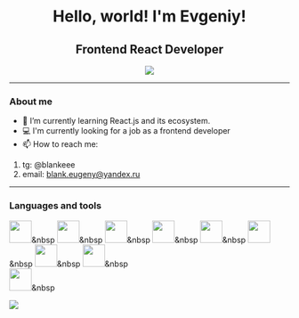 <div id='header' align='center'> 
    <h1>Hello, world! I'm Evgeniy!</h1>
    <h2>Frontend React Developer</h2>
</div>

<div id='socials' align='center'> 
    <a href='https://t.me/blankeee' >
        <img src='https://img.shields.io/badge/Telegram-gray?style=for-the-badge&logo=telegram'>
    </a>
</div>

<hr/>

### About me

- 🌱 I’m currently learning React.js and its ecosystem.
- :computer: I'm currently looking for a job as a frontend developer
- 📫 How to reach me:

1. tg: @blankeee
2. email: blank.eugeny@yandex.ru

<hr/>

### Languages and tools

<img src="https://cdn.jsdelivr.net/gh/devicons/devicon@latest/icons/html5/html5-plain-wordmark.svg" height='40px' width='40px'/>&nbsp
<img src="https://cdn.jsdelivr.net/gh/devicons/devicon@latest/icons/css3/css3-plain-wordmark.svg" height='40px' width='40px' />&nbsp
<img src="https://cdn.jsdelivr.net/gh/devicons/devicon@latest/icons/javascript/javascript-original.svg" height='40px' width='40px'/>&nbsp
<img src="https://cdn.jsdelivr.net/gh/devicons/devicon@latest/icons/react/react-original-wordmark.svg" height='40px' width='40px'/>&nbsp
<img src="https://cdn.jsdelivr.net/gh/devicons/devicon@latest/icons/redux/redux-original.svg" height='40px' width='40px' />&nbsp
<img src="https://cdn.jsdelivr.net/gh/devicons/devicon@latest/icons/sass/sass-original.svg" height='40px' width='40px' />&nbsp
<img src="https://cdn.jsdelivr.net/gh/devicons/devicon@latest/icons/tailwindcss/tailwindcss-original.svg" height='40px' width='40px' />&nbsp
<img src="https://cdn.jsdelivr.net/gh/devicons/devicon@latest/icons/bootstrap/bootstrap-original-wordmark.svg" height='40px' width='40px' />&nbsp                           
<img src="https://cdn.jsdelivr.net/gh/devicons/devicon@latest/icons/jest/jest-plain.svg" height='40px' width='40px' />&nbsp

![](http://github-profile-summary-cards.vercel.app/api/cards/repos-per-language?username=blank-evgeniy&theme=default)
